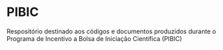 # PIBIC

Respositório destinado aos códigos e documentos produzidos durante o Programa de Incentivo a Bolsa de Iniciação Científica (PIBIC)
